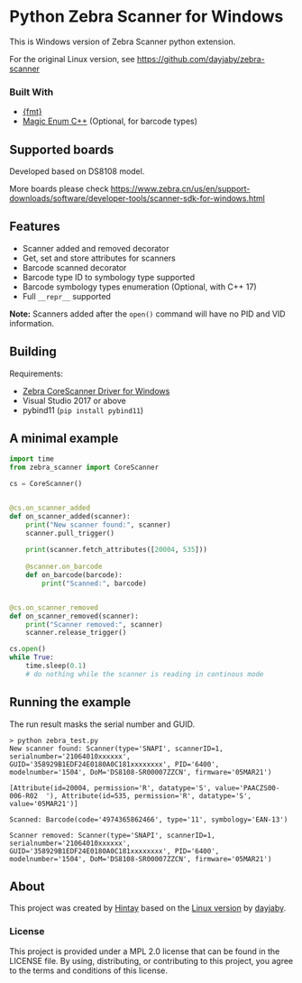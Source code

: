 # Python Zebra Scanner for Windows
This is Windows version of Zebra Scanner python extension. 

For the original Linux version, see https://github.com/dayjaby/zebra-scanner

### Built With

- [{fmt}](https://github.com/fmtlib/fmt)
- [Magic Enum C++](https://github.com/Neargye/magic_enum) (Optional, for barcode types)

## Supported boards

Developed based on DS8108 model.

More boards please check https://www.zebra.cn/us/en/support-downloads/software/developer-tools/scanner-sdk-for-windows.html

## Features

- Scanner added and removed decorator
- Get, set and store attributes for scanners
- Barcode scanned decorator
- Barcode type ID to symbology type supported
- Barcode symbology types enumeration (Optional, with C++ 17)
- Full `__repr__` supported

**Note:** Scanners added after the `open()` command will have no PID and VID information.

## Building

Requirements:

- [Zebra CoreScanner Driver for Windows](https://www.zebra.cn/us/en/support-downloads/software/developer-tools/scanner-sdk-for-windows.html)
- Visual Studio 2017 or above
- pybind11 (`pip install pybind11`)

## A minimal example

```python
import time
from zebra_scanner import CoreScanner

cs = CoreScanner()


@cs.on_scanner_added
def on_scanner_added(scanner):
    print("New scanner found:", scanner)
    scanner.pull_trigger()
    
    print(scanner.fetch_attributes([20004, 535]))
    
    @scanner.on_barcode
    def on_barcode(barcode):
        print("Scanned:", barcode)


@cs.on_scanner_removed
def on_scanner_removed(scanner):
    print("Scanner removed:", scanner)
    scanner.release_trigger()

cs.open()
while True:
    time.sleep(0.1)
    # do nothing while the scanner is reading in continous mode
```

## Running the example

The run result masks the serial number and GUID.

```
> python zebra_test.py
New scanner found: Scanner(type='SNAPI', scannerID=1, serialnumber='21064010xxxxxx', GUID='358929B1EDF24E0180A0C181xxxxxxxx', PID='6400', modelnumber='1504', DoM='DS8108-SR00007ZZCN', firmware='05MAR21')

[Attribute(id=20004, permission='R', datatype='S', value='PAACZS00-006-R02  '), Attribute(id=535, permission='R', datatype='S', value='05MAR21')]

Scanned: Barcode(code='4974365862466', type='11', symbology='EAN-13')

Scanner removed: Scanner(type='SNAPI', scannerID=1, serialnumber='21064010xxxxxx', GUID='358929B1EDF24E0180A0C181xxxxxxxx', PID='6400', modelnumber='1504', DoM='DS8108-SR00007ZZCN', firmware='05MAR21')
```

## About

This project was created by [Hintay](http://kugeek.com) based on the [Linux version](https://github.com/dayjaby/zebra-scanner) by [dayjaby](https://github.com/dayjaby).

### License

This project is provided under a MPL 2.0 license that can be found in the LICENSE file. By using, distributing, or contributing to this project, you agree to the terms and conditions of this license.

